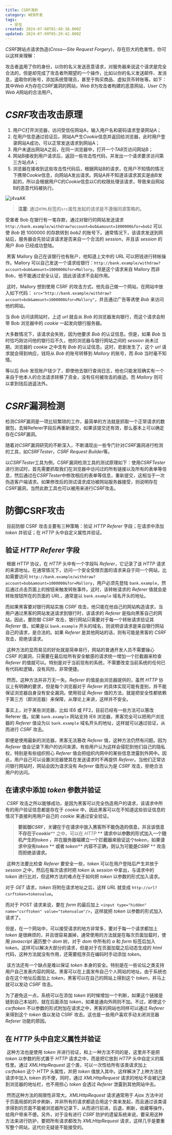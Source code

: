 ```yaml
---
title: CSRF浅析
category: WEB开发
tags:
  - 安全
created: 2024-07-08T01:48:38.000Z
updated: 2024-07-09T05:29:42.000Z
---
```

*CSRF*跨站点请求伪造(*Cross—Site Request Forgery*)，存在巨大的危害性，你可以这样来理解：

攻击者盗用了你的身份，以你的名义发送恶意请求，对服务器来说这个请求是完全合法的，但是却完成了攻击者所期望的一个操作，比如以你的名义发送邮件、发消息，盗取你的账号，添加系统管理员，甚至于购买商品、虚拟货币转账等。如下：其中*Web A*为存在*CSRF*漏洞的网站，*Web B*为攻击者构建的恶意网站，*User C*为*Web A*网站的合法用户。

# *CSRF*攻击攻击原理

1. 用户C打开浏览器，访问受信任网站A，输入用户名和密码请求登录网站A；
2. 在用户信息通过验证后，网站A产生*Cookie*信息并返回给浏览器，此时用户登录网站A成功，可以正常发送请求到网站A；
3. 用户未退出网站A之前，在同一浏览器中，打开一个*TAB*页访问网站B；
4. 网站B接收到用户请求后，返回一些攻击性代码，并发出一个请求要求访问第三方站点A；
5. 浏览器在接收到这些攻击性代码后，根据网站B的请求，在用户不知情的情况下携带*Cookie*信息，向网站A发出请求。网站A并不知道该请求其实是由B发起的，所以会根据用户C的*Cookie*信息以C的权限处理该请求，导致来自网站B的恶意代码被执行。

​![j4vaAK](https://cdn.bookandmusic.cn/img/blog/202407051025586.jpg)​

> **注意**: 通过`HTML`标签的`src`属性发起的请求是不遵循同源策略的。

受害者 Bob 在银行有一笔存款，通过对银行的网站发送请求 `http://bank.example/withdraw?account=bob&amount=1000000&for=bob2` 可以使 *Bob* 把 1000000 的存款转到 *bob2* 的账号下。通常情况下，该请求发送到网站后，服务器会先验证该请求是否来自一个合法的 *session*，并且该 *session* 的用户 *Bob* 已经成功登陆。

​    黑客 Mallory 自己在该银行也有账户，他知道上文中的 URL 可以把钱进行转帐操作。Mallory 可以自己发送一个请求给银行：`http://bank.example/withdraw?account=bob&amount=1000000&for=Mallory`。但是这个请求来自 Mallory 而非 Bob，他不能通过安全认证，因此该请求不会起作用。

​    这时，Mallory 想到使用 CSRF 的攻击方式，他先自己做一个网站，在网站中放入如下代码： `src="http://bank.example/withdraw?account=bob&amount=1000000&for=Mallory"`，并且通过广告等诱使 *Bob* 来访问他的网站。

当 *Bob* 访问该网站时，上述 *url* 就会从 *Bob* 的浏览器发向银行，而这个请求会附带 Bob 浏览器中的 *cookie* 一起发向银行服务器。

大多数情况下，该请求会失败，因为他要求 *Bob* 的认证信息。但是，如果 *Bob* 当时恰巧刚访问他的银行后不久，他的浏览器与银行网站之间的 *session* 尚未过期，浏览器的 *cookie* 之中含有 *Bob* 的认证信息。这时，悲剧发生了，这个 *url* 请求就会得到响应，钱将从 *Bob* 的账号转移到 *Mallory* 的账号，而 *Bob* 当时毫不知情。

等以后 *Bob* 发现账户钱少了，即使他去银行查询日志，他也只能发现确实有一个来自于他本人的合法请求转移了资金，没有任何被攻击的痕迹。而 *Mallory* 则可以拿到钱后逍遥法外。

# *CSRF*漏洞检测

​		检测*CSRF*漏洞是一项比较繁琐的工作，最简单的方法就是抓取一个正常请求的数据包，去掉Referer字段后再重新提交，如果该提交还有效，那么基本上可以确定存在*CSRF*漏洞。

​		随着对*CSRF*漏洞研究的不断深入，不断涌现出一些专门针对*CSRF*漏洞进行检测的工具，如*CSRFTester*，*CSRF Request Builder*等。

​		以*CSRFTester*工具为例，CSRF漏洞检测工具的测试原理如下：使用*CSRFTester*进行测试时，首先需要抓取我们在浏览器中访问过的所有链接以及所有的表单等信息，然后通过在*CSRFTester*中修改相应的表单等信息，重新提交，这相当于一次伪造客户端请求。如果修改后的测试请求成功被网站服务器接受，则说明存在*CSRF*漏洞，当然此款工具也可以被用来进行*CSRF*攻击。

# 防御CSRF攻击

​    目前防御 CSRF 攻击主要有三种策略：验证 *HTTP Referer* 字段；在请求中添加 *token* 并验证；在 *HTTP* 头中自定义属性并验证。

## 验证 *HTTP Referer* 字段

​    根据 *HTTP* 协议，在 *HTTP* 头中有一个字段叫 *Referer*，它记录了该 *HTTP* 请求的来源地址。在通常情况下，访问一个安全受限页面的请求来自于同一个网站，比如需要访问 `http://bank.example/withdraw?account=bob&amount=1000000&for=Mallory`，用户必须先登陆 `bank.example`，然后通过点击页面上的按钮来触发转账事件。这时，该转帐请求的 *Referer* 值就会是转账按钮所在的页面的 *URL*，通常是以 `bank.example` 域名开头的地址。

而如果黑客要对银行网站实施 *CSRF* 攻击，他只能在他自己的网站构造请求，当用户通过黑客的网站发送请求到银行时，该请求的 *Referer* 是指向黑客自己的网站。因此，要防御 *CSRF* 攻击，银行网站只需要对于每一个转账请求验证其 *Referer* 值，如果是以 `bank.example` 开头的域名，则说明该请求是来自银行网站自己的请求，是合法的。如果 *Referer* 是其他网站的话，则有可能是黑客的 *CSRF* 攻击，拒绝该请求。

​    这种方法的显而易见的好处就是简单易行，网站的普通开发人员不需要操心 *CSRF* 的漏洞，只需要在最后给所有安全敏感的请求统一增加一个拦截器来检查 *Referer* 的值就可以。特别是对于当前现有的系统，不需要改变当前系统的任何已有代码和逻辑，没有风险，非常便捷。

​    然而，这种方法并非万无一失。*Referer* 的值是由浏览器提供的，虽然 *HTTP* 协议上有明确的要求，但是每个浏览器对于 *Referer* 的具体实现可能有差别，并不能保证浏览器自身没有安全漏洞。使用验证 *Referer* 值的方法，就是把安全性都依赖于第三方（即浏览器）来保障，从理论上来讲，这样并不安全。

事实上，对于某些浏览器，比如 IE6 或 FF2，目前已经有一些方法可以篡改 Referer 值。如果 `bank.example` 网站支持 IE6 浏览器，黑客完全可以把用户浏览器的 *Referer* 值设为以 `bank.example` 域名开头的地址，这样就可以通过验证，从而进行 *CSRF* 攻击。

即便是使用最新的浏览器，黑客无法篡改 *Referer* 值，这种方法仍然有问题。因为 *Referer* 值会记录下用户的访问来源，有些用户认为这样会侵犯到他们自己的隐私权，特别是有些组织担心 *Referer* 值会把组织内网中的某些信息泄露到外网中。因此，用户自己可以设置浏览器使其在发送请求时不再提供 *Referer*。当他们正常访问银行网站时，网站会因为请求没有 *Referer* 值而认为是 *CSRF* 攻击，拒绝合法用户的访问。

## 在请求中添加 *token* 参数并验证

​     *CSRF* 攻击之所以能够成功，是因为黑客可以完全伪造用户的请求，该请求中所有的用户验证信息都是存在于 *cookie* 中，因此黑客可以在不知道这些验证信息的情况下直接利用用户自己的 *cookie* 来通过安全验证。

> **要抵御 **​****​****​*CSRF*​**​ **​ ****，关键在于在请求中放入黑客所不能伪造的信息，并且该信息不存在于 ****​******​******​***cookie***​ ** 之中。可以在 **​**​*HTTP*​**​ ** 请求中以参数的形式加入一个随机产生的 **​****​****​*token*​**​ **​ ****，并在服务器端建立一个拦截器来验证这个 ****​******​******​***token***​  **，如果请求中没有 **​****​****​*token*​**​ ** 或者 **​****​****​*token*​**​ ** 内容不正确，则认为可能是 **​****​****​*CSRF*​**​ ** 攻击而拒绝该请求。**

​    这种方法要比检查 *Referer* 要安全一些，*token* 可以在用户登陆后产生并放于 *session* 之中，然后在每次请求时把 *token* 从 *session* 中拿出，与请求中的 *token* 进行比对，但这种方法的难点在于如何把 *token* 以参数的形式加入请求。

对于 *GET* 请求，*token* 将附在请求地址之后，这样 *URL* 就变成 `http://url?csrftoken=tokenvalue`。

而对于 POST 请求来说，要在 *form* 的最后加上 `<input type="hidden" name="csrftoken" value="tokenvalue"/>`，这样就把 *token* 以参数的形式加入请求了。

但是，在一个网站中，可以接受请求的地方非常多，要对于每一个请求都加上 *token* 是很麻烦的，并且很容易漏掉，通常使用的方法就是在每次页面加载时，使用 *javascript* 遍历整个 *dom* 树，对于 *dom* 中所有的 *a* 和 *form* 标签后加入 *token*。这样可以解决大部分的请求，但是对于在页面加载之后动态生成的 *html* 代码，这种方法就没有作用，还需要程序员在编码时手动添加 *token*。

​     该方法还有一个缺点是难以保证 *token* 本身的安全。特别是在一些论坛之类支持用户自己发表内容的网站，黑客可以在上面发布自己个人网站的地址。由于系统也会在这个地址后面加上 *token*，黑客可以在自己的网站上得到这个 *token*，并马上就可以发动 *CSRF* 攻击。

为了避免这一点，系统可以在添加 *token* 的时候增加一个判断，如果这个链接是链到自己本站的，就在后面添加 *token*，如果是通向外网则不加。不过，即使这个 *csrftoken* 不以参数的形式附加在请求之中，黑客的网站也同样可以通过 *Referer* 来得到这个 *token* 值以发动 CSRF 攻击。这也是一些用户喜欢手动关闭浏览器 *Referer* 功能的原因。

## 在 *HTTP* 头中自定义属性并验证

​    	这种方法也是使用 *token* 并进行验证，和上一种方法不同的是，这里并不是把 *token* 以参数的形式置于 *HTTP* 请求之中，而是把它放到 *HTTP* 头中自定义的属性里。通过 *XMLHttpRequest* 这个类，可以一次性给所有该类请求加上 *csrftoken* 这个 *HTTP* 头属性，并把 *token* 值放入其中。这样解决了上种方法在请求中加入 *token* 的不便，同时，通过 *XMLHttpRequest* 请求的地址不会被记录到浏览器的地址栏，也不用担心 *token* 会透过 *Referer* 泄露到其他网站中去。

​		然而这种方法的局限性非常大。*XMLHttpRequest* 请求通常用于 *Ajax* 方法中对于页面局部的异步刷新，并非所有的请求都适合用这个类来发起，而且通过该类请求得到的页面不能被浏览器所记录下，从而进行前进，后退，刷新，收藏等操作，给用户带来不便。另外，对于没有进行 *CSRF* 防护的遗留系统来说，要采用这种方法来进行防护，要把所有请求都改为 *XMLHttpRequest* 请求，这样几乎是要重写整个网站，这代价无疑是不能接受的。
